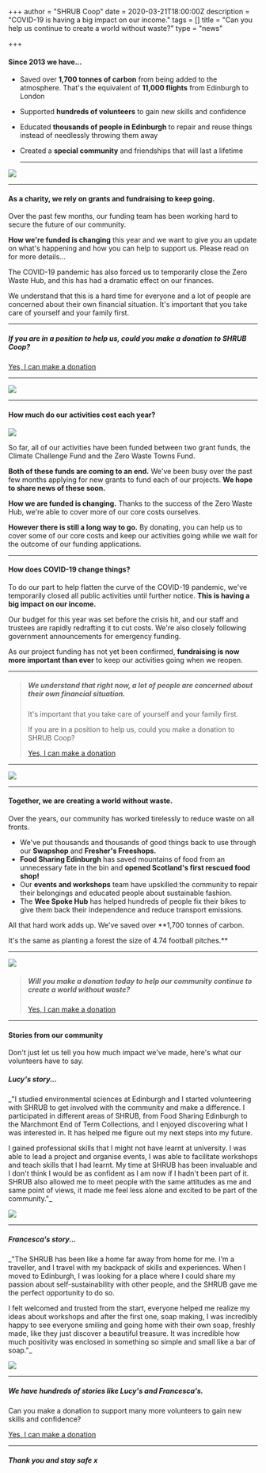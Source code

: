 +++
author = "SHRUB Coop"
date = 2020-03-21T18:00:00Z
description = "COVID-19 is having a big impact on our income."
tags = []
title = "Can you help us continue to create a world without waste?"
type = "news"

+++
#### Since 2013 we have...

* Saved over **1,700 tonnes of carbon** from being added to the atmosphere. That's the equivalent of **11,000 flights** from Edinburgh to London
* Supported **hundreds of volunteers** to gain new skills and confidence
* Educated **thousands of people in Edinburgh** to repair and reuse things instead of needlessly throwing them away
* Created a **special community** and friendships that will last a lifetime

  ***

![](https://res.cloudinary.com/shrub-co-op/image/upload/v1584846944/shrubcoop.org/media/funding_newsletter_1a_bivgmo.png)

***

#### As a charity, we rely on grants and fundraising to keep going.

Over the past few months, our funding team has been working hard to secure the future of our community.

**How we're funded is changing** this year and we want to give you an update on what's happening and how you can help to support us. Please read on for more details...

The COVID-19 pandemic has also forced us to temporarily close the Zero Waste Hub, and this has had a dramatic effect on our finances.

We understand that this is a hard time for everyone and a lot of people are concerned about their own financial situation. It's important that you take care of yourself and your family first.

***

##### If you are in a position to help us, could you make a donation to SHRUB Coop?

[Yes, I can make a donation](https://donorbox.org/shrub-coop)

***

![](https://res.cloudinary.com/shrub-co-op/image/upload/v1584847046/shrubcoop.org/media/funding_newsletter_1b_sigegk.png)

***

#### How much do our activities cost each year?

![](https://res.cloudinary.com/shrub-co-op/image/upload/v1584846403/shrubcoop.org/media/project_costs_combined_petqmj.png)

So far, all of our activities have been funded between two grant funds, the Climate Challenge Fund and the Zero Waste Towns Fund.

**Both of these funds are coming to an end.** We've been busy over the past few months applying for new grants to fund each of our projects. **We hope to share news of these soon.**

**How we are funded is changing.** Thanks to the success of the Zero Waste Hub, we're able to cover more of our core costs ourselves.

**However there is still a long way to go.** By donating, you can help us to cover some of our core costs and keep our activities going while we wait for the outcome of our funding applications.

***

#### How does COVID-19 change things?

To do our part to help flatten the curve of the COVID-19 pandemic, we've temporarily closed all public activities until further notice. **This is having a big impact on our income.**

Our budget for this year was set before the crisis hit, and our staff and trustees are rapidly redrafting it to cut costs. We're also closely following government announcements for emergency funding.

As our project funding has not yet been confirmed, **fundraising is now more important than ever** to keep our activities going when we reopen.

***

> ##### We understand that right now, a lot of people are concerned about their own financial situation.
>
> It's important that you take care of yourself and your family first.
>
> If you are in a position to help us, could you make a donation to SHRUB Coop?
>
> [Yes, I can make a donation](https://donorbox.org/shrub-coop)

***

![](https://res.cloudinary.com/shrub-co-op/image/upload/v1584847085/shrubcoop.org/media/funding_newsletter_2a_bubqc7.png)

***

#### Together, we are creating a world without waste.

Over the years, our community has worked tirelessly to reduce waste on all fronts.

* We've put thousands and thousands of good things back to use through our **Swapshop** and **Fresher's Freeshops.**
* **Food Sharing Edinburgh** has saved mountains of food from an unnecessary fate in the bin and **opened Scotland's first rescued food shop!**
* Our **events and workshops** team have upskilled the community to repair their belongings and educated people about sustainable fashion.
* The **Wee Spoke Hub** has helped hundreds of people fix their bikes to give them back their independence and reduce transport emissions.

All that hard work adds up. We've saved over **1,700 tonnes of carbon.

It's the same as planting a forest the size of 4.74 football pitches.**

***

![](https://res.cloudinary.com/shrub-co-op/image/upload/v1584847105/shrubcoop.org/media/funding_newsletter_2b_t80q2y.png)

> ##### Will you make a donation today to help our community continue to create a world without waste?
>
> [Yes, I can make a donation](https://donorbox.org/shrub-coop)

***

#### Stories from our community

Don't just let us tell you how much impact we've made, here's what our volunteers have to say.

##### Lucy's story...

_"I studied environmental sciences at Edinburgh and I started volunteering with SHRUB to get involved with the community and make a difference. I participated in different areas of SHRUB, from Food Sharing Edinburgh to the Marchmont End of Term Collections, and I enjoyed discovering what I was interested in. It has helped me figure out my next steps into my future.

I gained professional skills that I might not have learnt at university. I was able to lead a project and organise events, I was able to facilitate workshops and teach skills that I had learnt. My time at SHRUB has been invaluable and I don't think I would be as confident as I am now if I hadn't been part of it. SHRUB also allowed me to meet people with the same attitudes as me and same point of views, it made me feel less alone and excited to be part of the community."_

![](https://res.cloudinary.com/shrub-co-op/image/upload/v1584845238/shrubcoop.org/media/unnamed_2_wz0rm0.jpg)

***

##### Francesca's story...

_"The SHRUB has been like a home far away from home for me. I’m a traveller, and I travel with my backpack of skills and experiences. When I moved to Edinburgh, I was looking for a place where I could share my passion about self-sustainability with other people, and the SHRUB gave me the perfect opportunity to do so.

I felt welcomed and trusted from the start, everyone helped me realize my ideas about workshops and after the first one, soap making, I was incredibly happy to see everyone smiling and going home with their own soap, freshly made, like they just discover a beautiful treasure. It was incredible how much positivity was enclosed in something so simple and small like a bar of soap."_

![](https://res.cloudinary.com/shrub-co-op/image/upload/v1584845256/shrubcoop.org/media/unnamed_3_sipq0x.jpg)

***

##### We have hundreds of stories like Lucy's and Francesca's.

Can you make a donation to support many more volunteers to gain new skills and confidence?

[Yes, I can make a donation](https://donorbox.org/shrub-coop)

***

##### Thank you and stay safe x